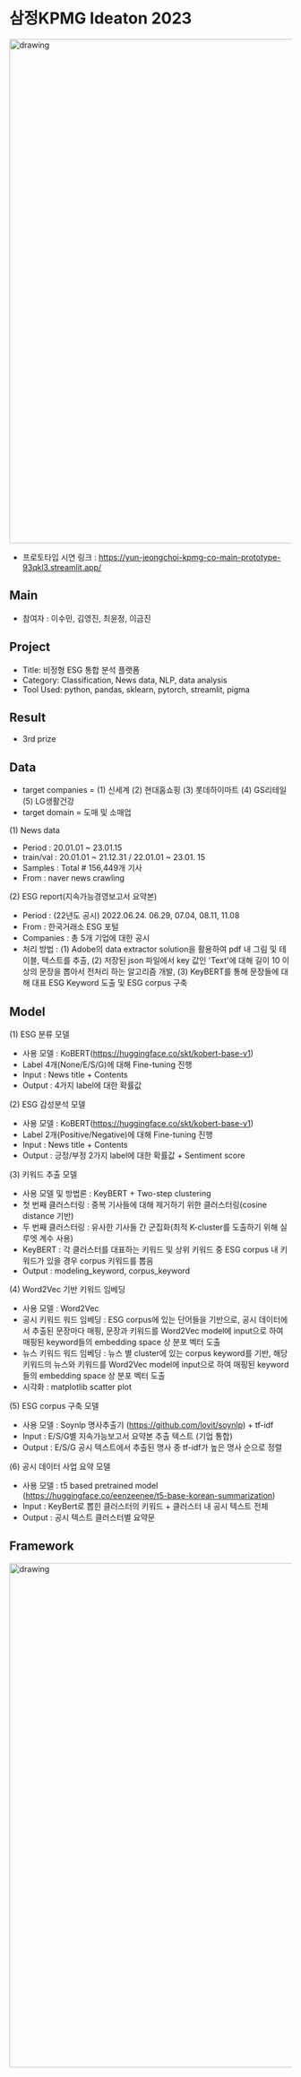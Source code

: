 # 삼정KPMG Ideaton 2023
<img src="https://github.com/christopher9509/kpmg_co/blob/main/image/main.png" alt="drawing" width="900"/>

- 프로토타입 시연 링크 : https://yun-jeongchoi-kpmg-co-main-prototype-93qkl3.streamlit.app/


## Main
- 참여자 : 이수민, 김영진, 최윤정, 이금진

## Project
- Title: 비정형 ESG 통합 분석 플랫폼
- Category: Classification, News data, NLP, data analysis
- Tool Used: python, pandas, sklearn, pytorch, streamlit, pigma

## Result
- 3rd prize

## Data
- target companies = (1) 신세계 (2) 현대홈쇼핑 (3) 롯데하이마트 (4) GS리테일 (5) LG생활건강
- target domain = 도매 및 소매업

(1) News data
- Period :  20.01.01 ~ 23.01.15
- train/val : 20.01.01 ~ 21.12.31 / 22.01.01 ~ 23.01. 15
- Samples : Total # 156,449개 기사
- From : naver news crawling

(2) ESG report(지속가능경영보고서 요약본)
- Period : (22년도 공시) 2022.06.24. 06.29, 07.04, 08.11, 11.08  
- From : 한국거래소 ESG 포털
- Companies : 총 5개 기업에 대한 공시
- 처리 방법 : (1) Adobe의 data extractor solution을 활용하여 pdf 내 그림 및 테이블, 텍스트를 추출, (2) 저장된 json 파일에서 key 값인 'Text'에 대해 길이 10 이상의 문장을 뽑아서 전처리 하는 알고리즘 개발, (3) KeyBERT를 통해 문장들에 대해 대표 ESG Keyword 도출 및 ESG corpus 구축

## Model

(1) ESG 분류 모델
- 사용 모델 : KoBERT(https://huggingface.co/skt/kobert-base-v1)
- Label 4개(None/E/S/G)에 대해 Fine-tuning 진행
- Input : News title + Contents
- Output : 4가지 label에 대한 확률값

(2) ESG 감성분석 모델
- 사용 모델 : KoBERT(https://huggingface.co/skt/kobert-base-v1)
- Label 2개(Positive/Negative)에 대해 Fine-tuning 진행
- Input : News title + Contents
- Output : 긍정/부정 2가지 label에 대한 확률값 + Sentiment score

(3) 키워드 추출 모델
- 사용 모델 및 방법론 : KeyBERT + Two-step clustering
- 첫 번째 클러스터링 : 중복 기사들에 대해 제거하기 위한 클러스터링(cosine distance 기반)
- 두 번째 클러스터링 : 유사한 기사들 간 군집화(최적 K-cluster를 도출하기 위해 실루엣 계수 사용)
- KeyBERT : 각 클러스터를 대표하는 키워드 및 상위 키워드 중 ESG corpus 내 키워드가 있을 경우 corpus 키워드를 뽑음
- Output : modeling_keyword, corpus_keyword

(4) Word2Vec 기반 키워드 임베딩
- 사용 모델 : Word2Vec
- 공시 키워드 워드 임베딩 : ESG corpus에 있는 단어들을 기반으로, 공시 데이터에서 추출된 문장마다 매핑, 문장과 키워드를 Word2Vec model에 input으로 하여 매핑된 keyword들의 embedding space 상 분포 벡터 도출
- 뉴스 키워드 워드 임베딩 : 뉴스 별 cluster에 있는 corpus keyword를 기반, 해당 키워드의 뉴스와 키워드를 Word2Vec model에 input으로 하여 매핑된 keyword들의 embedding space 상 분포 벡터 도출
- 시각화 : matplotlib scatter plot

(5) ESG corpus 구축 모델
- 사용 모델 : Soynlp 명사추출기 (https://github.com/lovit/soynlp) + tf-idf
- Input : E/S/G별 지속가능보고서 요약본 추출 텍스트 (기업 통합)
- Output : E/S/G 공시 텍스트에서 추출된 명사 중 tf-idf가 높은 명사 순으로 정렬

(6) 공시 데이터 사업 요약 모델
- 사용 모델 : t5 based pretrained model (https://huggingface.co/eenzeenee/t5-base-korean-summarization)
- Input : KeyBert로 뽑힌 클러스터의 키워드 + 클러스터 내 공시 텍스트 전체
- Output : 공시 텍스트 클러스터별 요약문

## Framework
<img src="https://github.com/christopher9509/kpmg_co/blob/main/image/framework.png" alt="drawing" width="900"/>
